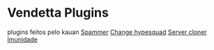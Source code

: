 # Vendetta Plugins
plugins feitos pelo kauan 
[Spammer](https://kauannre.github.io/plugin/spammer/) 
[Change hypesquad](https://kauannre.github.io/plugin/change-hypesquad/)
[Server cloner](https://kauannre.github.io/plugin/servecloner/)
[Imunidade](https://kauannre.github.io/plugin/imunidade/)

